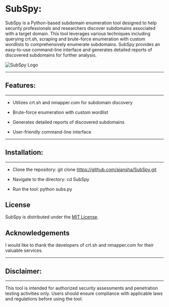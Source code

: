 # SubSpy:
SubSpy is a Python-based subdomain enumeration tool designed to help security professionals and researchers discover subdomains associated with a target domain. This tool leverages various techniques including querying crt.sh, scraping and  brute-force enumeration with custom wordlists to comprehensively enumerate subdomains. SubSpy provides an easy-to-use command-line interface and generates detailed reports of discovered subdomains for further analysis.


![SubSpy Logo](https://github.com/ajansha/SubSpy/assets/68161367/53bae29b-6b14-44a9-93d0-45a5c1797b1a)



___________________________________________________________________________________________________________________________________________________
## Features:
___________________________________________________________________________________________________________________________________________________

* Utilizes crt.sh and nmapper.com for subdomain discovery

* Brute-force enumeration with custom wordlist

* Generates detailed reports of discovered subdomains

* User-friendly command-line interface




___________________________________________________________________________________________________________________________________________________
## Installation:
___________________________________________________________________________________________________________________________________________________

* Clone the repository: git clone https://github.com/ajansha/SubSpy.git

* Navigate to the directory: cd SubSpy

* Run the tool: python subs.py




## License

SubSpy is distributed under the [MIT License](https://github.com/ajansha/SubSpy/blob/main/LICENSE).


## Acknowledgements

I would like to thank the developers of crt.sh and nmapper.com for their valuable services.

___________________________________________________________________________________________________________________________________________________
## Disclaimer:
___________________________________________________________________________________________________________________________________________________
This tool is intended for authorized security assessments and penetration testing activities only. Users should ensure compliance with applicable laws and regulations before using the tool.
